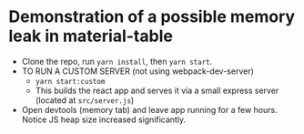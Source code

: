 # Demonstration of a possible memory leak in material-table

- Clone the repo, run `yarn install`, then `yarn start`.
- TO RUN A CUSTOM SERVER (not using webpack-dev-server)
  - `yarn start:custom`
  - This builds the react app and serves it via a small express server (located at `src/server.js`)
- Open devtools (memory tab) and leave app running for a few hours. Notice JS heap size increased significantly. 
